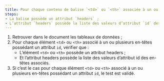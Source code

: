 ```yaml
---
title: Pour chaque contenu de balise `<td>` ou `<th>` associée à un ou plusieurs en-têtes possédant un attribut `id`, la balise vérifie-t-elle ces conditions ?
steps:
- La balise possède un attribut `headers` ;
- L’attribut `headers` possède la liste des valeurs d’attribut `id` des [en-têtes](#en-tete-de-colonne-ou-de-ligne) associés.
---
```


1. Retrouver dans le document les tableaux de données ;
2. Pour chaque élément `<td>` ou `<th>` associé à un ou plusieurs en-têtes possédant un attribut `id`, vérifier que :
      * L’élément `<td>` ou `<th>` possède un attribut headers ;
      * Et l’attribut headers possède la liste des valeurs d’attribut id des en-têtes associés.
3. Si c’est le cas pour chaque élément `<td>` ou `<th>` associé à un ou plusieurs en-têtes possédant un attribut `id`, le test est validé.
